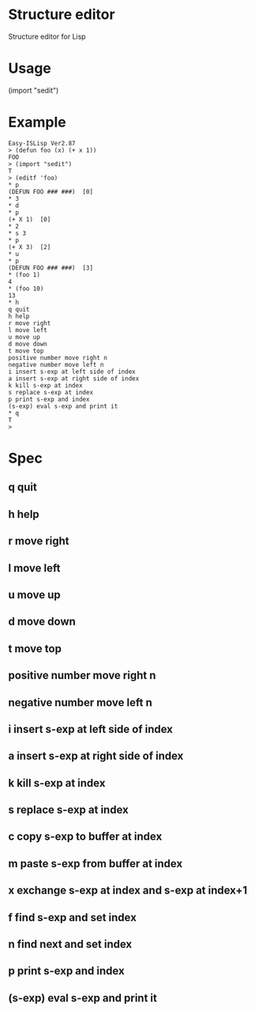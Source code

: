 # Structure editor
Structure editor for Lisp

# Usage
(import "sedit")

# Example

```
Easy-ISLisp Ver2.87
> (defun foo (x) (+ x 1))
FOO
> (import "sedit")
T
> (editf 'foo)
* p
(DEFUN FOO ### ###)  [0]
* 3
* d
* p
(+ X 1)  [0]
* 2
* s 3
* p
(+ X 3)  [2]
* u
* p
(DEFUN FOO ### ###)  [3]
* (foo 1)
4
* (foo 10)
13
* h
q quit
h help
r move right
l move left
u move up
d move down
t move top
positive number move right n
negative number move left n
i insert s-exp at left side of index
a insert s-exp at right side of index
k kill s-exp at index
s replace s-exp at index
p print s-exp and index
(s-exp) eval s-exp and print it
* q
T
>
```

# Spec
## q quit
## h help
## r move right
## l move left
## u move up
## d move down
## t move top
## positive number move right n
## negative number move left n
## i insert s-exp at left side of index
## a insert s-exp at right side of index
## k kill s-exp at index
## s replace s-exp at index
## c copy s-exp to buffer at index
## m paste s-exp from buffer at index
## x exchange s-exp at index and s-exp at index+1
## f find s-exp and set index 
## n find next and set index
## p print s-exp and index
## (s-exp) eval s-exp and print it
